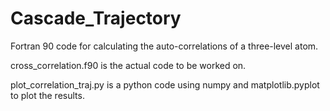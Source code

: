 # Cascade_Trajectory
Fortran 90 code for calculating the auto-correlations of a three-level atom. 

cross_correlation.f90 is the actual code to be worked on.

plot_correlation_traj.py is a python code using numpy and matplotlib.pyplot to plot the results.
